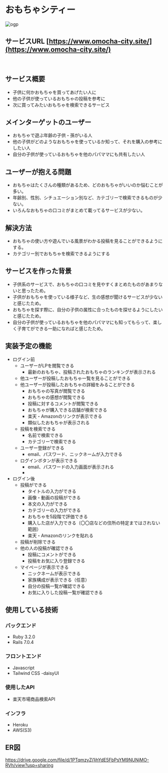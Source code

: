 # おもちゃシティー
![ogp](https://user-images.githubusercontent.com/93467227/231589581-05e3b096-6cfc-4672-a61d-9599f1750552.jpg)

## サービスURL  [https://www.omocha-city.site/](https://www.omocha-city.site/)

<br>

## サービス概要
- 子供に何かおもちゃを買ってあげたい人に
- 他の子供が使っているおもちゃの投稿を参考に
- 次に買ってみたいおもちゃを検索できるサービス

## メインターゲットのユーザー
- おもちゃで遊ぶ年齢の子供・孫がいる人
- 他の子供がどのようなおもちゃを使っているか知って、それを購入の参考にしたい人
- 自分の子供が使っているおもちゃを他のパパママにも共有したい人

## ユーザーが抱える問題
- おもちゃはたくさんの種類があるため、どのおもちゃがいいのか悩むことが多い。
- 年齢別、性別、シチュエーション別など、カテゴリーで検索できるものが少ない。
- いろんなおもちゃの口コミがまとめて載ってるサービスが少ない。

## 解決方法
- おもちゃの使い方や遊んでいる風景がわかる投稿を見ることができるようにする。
- カテゴリー別でおもちゃを検索できるようにする
  
## サービスを作った背景
- 子供系のサービスで、おもちゃの口コミを見やすくまとめたものがあまりないと思ったため。
- 子供がおもちゃを使っている様子など、生の感想が聞けるサービスが少ないと感じたため。
- おもちゃを探す際に、自分の子供の属性に合ったものを探せるようにしたいと感じたため。
- 自分の子供が使っているおもちゃを他のパパママにも知ってもらって、楽しく子育てができる一助になればと感じたため。

## 実装予定の機能
- ログイン前
  - ユーザーがLPを閲覧できる
    - 最新のおもちゃ、投稿されたおもちゃのランキングが表示される
  - 他ユーザーが投稿したおもちゃ一覧を見ることができる
  - 他ユーザーが投稿したおもちゃの詳細をみることができる
      - おもちゃの写真が閲覧できる
      - おもちゃの感想が閲覧できる
      - 投稿に対するコメントが閲覧できる
      - おもちゃが購入できる店舗が検索できる
      - 楽天・Amazonのリンクが表示できる
      - 類似したおもちゃが表示される
  - 投稿を検索できる
      - 名前で検索できる
      - カテゴリーで検索できる
  - ユーザー登録ができる
      - email、パスワード、ニックネームが入力できる
  - ログインボタンが表示できる
      - email、パスワードの入力画面が表示される
      - 
- ログイン後
  - 投稿ができる
      - タイトルの入力ができる
      - 画像・動画の投稿ができる
      - 本文の入力ができる
      - カテゴリーの入力ができる
      - おもちゃを5段階で評価できる
      - 購入した店が入力できる（〇〇店などの住所の特定まではされない範囲）
      - 楽天・Amazonのリンクを貼れる
  - 投稿が削除できる
  - 他の人の投稿が確認できる
      - 投稿にコメントができる
      - 投稿をお気に入り登録できる
  - マイページが表示できる
      - ニックネームが表示できる
      - 家族構成が表示できる（任意）
      - 自分の投稿一覧が確認できる
      - お気に入りした投稿一覧が確認できる

## 使用している技術 
### バックエンド
- Ruby 3.2.0
- Rails 7.0.4
### フロントエンド
- Javascript
- Tailwind CSS -daisyUI
### 使用したAPI
- 楽天市場商品検索API
### インフラ
- Heroku
- AWS(S3)

## ER図
https://drive.google.com/file/d/1PTqmzyZj1jhYdE5FbPsYM9NUNjMO-RVh/view?usp=sharing

